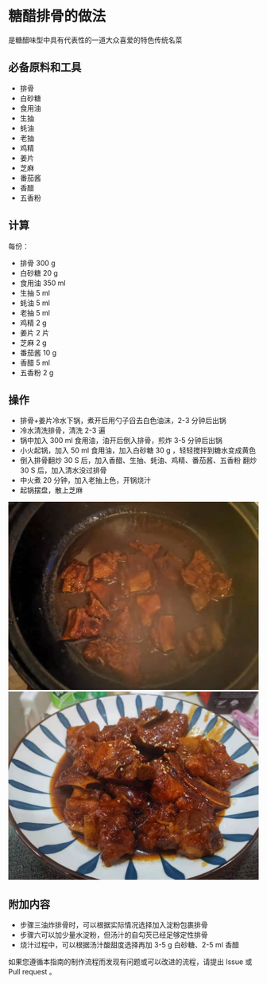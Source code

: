 # 糖醋排骨的做法

是糖醋味型中具有代表性的一道大众喜爱的特色传统名菜

## 必备原料和工具

* 排骨
* 白砂糖
* 食用油
* 生抽
* 蚝油
* 老抽
* 鸡精
* 姜片
* 芝麻
* 番茄酱
* 香醋
* 五香粉

## 计算

每份：

* 排骨 300 g
* 白砂糖 20 g
* 食用油  350 ml
* 生抽 5 ml
* 蚝油 5 ml
* 老抽 5 ml
* 鸡精 2 g
* 姜片 2 片
* 芝麻 2 g
* 番茄酱 10 g
* 香醋 5 ml
* 五香粉 2 g

## 操作

* 排骨+姜片冷水下锅，煮开后用勺子舀去白色油沫，2-3 分钟后出锅
* 冷水清洗排骨，清洗 2-3 遍
* 锅中加入 300 ml 食用油，油开后倒入排骨，煎炸 3-5 分钟后出锅
* 小火起锅，加入 50 ml 食用油，加入白砂糖 30 g ，轻轻搅拌到糖水变成黄色
* 倒入排骨翻炒 30 S 后，加入香醋、生抽、蚝油、鸡精、番茄酱、五香粉 翻炒 30 S 后，加入清水没过排骨
* 中火煮 20 分钟，加入老抽上色，开锅烧汁
* 起锅摆盘，散上芝麻

![示例菜成品](糖醋排骨/1.jpeg)
![示例菜成品](糖醋排骨/2.jpeg)

## 附加内容

* 步骤三油炸排骨时，可以根据实际情况选择加入淀粉包裹排骨
* 步骤六可以加少量水淀粉，但汤汁的自勾芡已经足够定性排骨
* 烧汁过程中，可以根据汤汁酸甜度选择再加 3-5 g 白砂糖、2-5 ml 香醋

如果您遵循本指南的制作流程而发现有问题或可以改进的流程，请提出 Issue 或 Pull request 。

